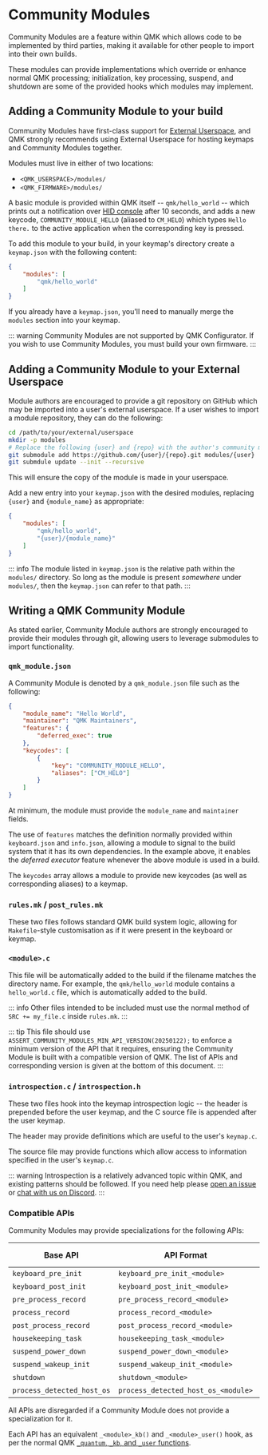 # Community Modules

Community Modules are a feature within QMK which allows code to be implemented by third parties, making it available for other people to import into their own builds.

These modules can provide implementations which override or enhance normal QMK processing; initialization, key processing, suspend, and shutdown are some of the provided hooks which modules may implement.

## Adding a Community Module to your build

Community Modules have first-class support for [External Userspace](/newbs_external_userspace), and QMK strongly recommends using External Userspace for hosting keymaps and Community Modules together.

Modules must live in either of two locations:

* `<QMK_USERSPACE>/modules/`
* `<QMK_FIRMWARE>/modules/`

A basic module is provided within QMK itself -- `qmk/hello_world` -- which prints out a notification over [HID console](/faq_debug) after 10 seconds, and adds a new keycode, `COMMUNITY_MODULE_HELLO` (aliased to `CM_HELO`) which types `Hello there.` to the active application when the corresponding key is pressed.

To add this module to your build, in your keymap's directory create a `keymap.json` with the following content:

```json
{
    "modules": [
        "qmk/hello_world"
    ]
}
```

If you already have a `keymap.json`, you'll need to manually merge the `modules` section into your keymap.

::: warning
Community Modules are not supported by QMK Configurator. If you wish to use Community Modules, you must build your own firmware.
:::

## Adding a Community Module to your External Userspace

Module authors are encouraged to provide a git repository on GitHub which may be imported into a user's external userspace. If a user wishes to import a module repository, they can do the following:

```sh
cd /path/to/your/external/userspace
mkdir -p modules
# Replace the following {user} and {repo} with the author's community module repository
git submodule add https://github.com/{user}/{repo}.git modules/{user}
git submdule update --init --recursive
```

This will ensure the copy of the module is made in your userspace.

Add a new entry into your `keymap.json` with the desired modules, replacing `{user}` and `{module_name}` as appropriate:

```json
{
    "modules": [
        "qmk/hello_world",
        "{user}/{module_name}"
    ]
}
```

::: info
The module listed in `keymap.json` is the relative path within the `modules/` directory. So long as the module is present _somewhere_ under `modules/`, then the `keymap.json` can refer to that path.
:::

## Writing a QMK Community Module

As stated earlier, Community Module authors are strongly encouraged to provide their modules through git, allowing users to leverage submodules to import functionality.

### `qmk_module.json`

A Community Module is denoted by a `qmk_module.json` file such as the following:

```json
{
    "module_name": "Hello World",
    "maintainer": "QMK Maintainers",
    "features": {
        "deferred_exec": true
    },
    "keycodes": [
        {
            "key": "COMMUNITY_MODULE_HELLO",
            "aliases": ["CM_HELO"]
        }
    ]
}
```

At minimum, the module must provide the `module_name` and `maintainer` fields.

The use of `features` matches the definition normally provided within `keyboard.json` and `info.json`, allowing a module to signal to the build system that it has its own dependencies. In the example above, it enables the _deferred executor_ feature whenever the above module is used in a build.

The `keycodes` array allows a module to provide new keycodes (as well as corresponding aliases) to a keymap.

### `rules.mk` / `post_rules.mk`

These two files follows standard QMK build system logic, allowing for `Makefile`-style customisation as if it were present in the keyboard or keymap.

### `<module>.c`

This file will be automatically added to the build if the filename matches the directory name. For example, the `qmk/hello_world` module contains a `hello_world.c` file, which is automatically added to the build.

::: info
Other files intended to be included must use the normal method of `SRC += my_file.c` inside `rules.mk`.
:::

::: tip
This file should use `ASSERT_COMMUNITY_MODULES_MIN_API_VERSION(20250122);` to enforce a minimum version of the API that it requires, ensuring the Community Module is built with a compatible version of QMK. The list of APIs and corresponding version is given at the bottom of this document.
:::

### `introspection.c` / `introspection.h`

These two files hook into the keymap introspection logic -- the header is prepended before the user keymap, and the C source file is appended after the user keymap.

The header may provide definitions which are useful to the user's `keymap.c`.

The source file may provide functions which allow access to information specified in the user's `keymap.c`.

::: warning
Introspection is a relatively advanced topic within QMK, and existing patterns should be followed. If you need help please [open an issue](https://github.com/qmk/qmk_firmware/issues/new) or [chat with us on Discord](https://discord.gg/qmk).
:::

### Compatible APIs

Community Modules may provide specializations for the following APIs:

| Base API                   | API Format                          | Example (`hello_world` module)         | API Version |
|----------------------------|-------------------------------------|----------------------------------------|-------------|
| `keyboard_pre_init`        | `keyboard_pre_init_<module>`        | `keyboard_pre_init_hello_world`        | 20250101    |
| `keyboard_post_init`       | `keyboard_post_init_<module>`       | `keyboard_post_init_hello_world`       | 20250101    |
| `pre_process_record`       | `pre_process_record_<module>`       | `pre_process_record_hello_world`       | 20250101    |
| `process_record`           | `process_record_<module>`           | `process_record_hello_world`           | 20250101    |
| `post_process_record`      | `post_process_record_<module>`      | `post_process_record_hello_world`      | 20250101    |
| `housekeeping_task`        | `housekeeping_task_<module>`        | `housekeeping_task_hello_world`        | 20250122    |
| `suspend_power_down`       | `suspend_power_down_<module>`       | `suspend_power_down_hello_world`       | 20250122    |
| `suspend_wakeup_init`      | `suspend_wakeup_init_<module>`      | `suspend_wakeup_init_hello_world`      | 20250122    |
| `shutdown`                 | `shutdown_<module>`                 | `shutdown_hello_world`                 | 20250122    |
| `process_detected_host_os` | `process_detected_host_os_<module>` | `process_detected_host_os_hello_world` | 20250122    |

All APIs are disregarded if a Community Module does not provide a specialization for it.

Each API has an equivalent `_<module>_kb()` and `_<module>_user()` hook, as per the normal QMK [`_quantum`, `_kb`, and `_user` functions](/custom_quantum_functions#a-word-on-core-vs-keyboards-vs-keymap).
